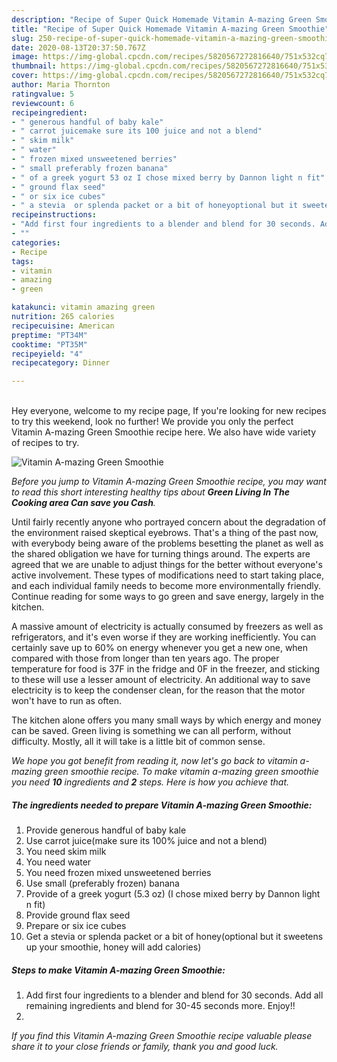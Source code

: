 ```yaml
---
description: "Recipe of Super Quick Homemade Vitamin A-mazing Green Smoothie"
title: "Recipe of Super Quick Homemade Vitamin A-mazing Green Smoothie"
slug: 250-recipe-of-super-quick-homemade-vitamin-a-mazing-green-smoothie
date: 2020-08-13T20:37:50.767Z
image: https://img-global.cpcdn.com/recipes/5820567272816640/751x532cq70/vitamin-a-mazing-green-smoothie-recipe-main-photo.jpg
thumbnail: https://img-global.cpcdn.com/recipes/5820567272816640/751x532cq70/vitamin-a-mazing-green-smoothie-recipe-main-photo.jpg
cover: https://img-global.cpcdn.com/recipes/5820567272816640/751x532cq70/vitamin-a-mazing-green-smoothie-recipe-main-photo.jpg
author: Maria Thornton
ratingvalue: 5
reviewcount: 6
recipeingredient:
- " generous handful of baby kale"
- " carrot juicemake sure its 100 juice and not a blend"
- " skim milk"
- " water"
- " frozen mixed unsweetened berries"
- " small preferably frozen banana"
- " of a greek yogurt 53 oz I chose mixed berry by Dannon light n fit"
- " ground flax seed"
- " or six ice cubes"
- " a stevia  or splenda packet or a bit of honeyoptional but it sweetens up your smoothie honey will add calories"
recipeinstructions:
- "Add first four ingredients to a blender and blend for 30 seconds. Add all remaining ingredients and blend for 30-45 seconds more. Enjoy!!"
- ""
categories:
- Recipe
tags:
- vitamin
- amazing
- green

katakunci: vitamin amazing green 
nutrition: 265 calories
recipecuisine: American
preptime: "PT34M"
cooktime: "PT35M"
recipeyield: "4"
recipecategory: Dinner

---
```

<br>
Hey everyone, welcome to my recipe page, If you're looking for new recipes to try this weekend, look no further! We provide you only the perfect Vitamin A-mazing Green Smoothie recipe here. We also have wide variety of recipes to try.
<br>


![Vitamin A-mazing Green Smoothie](https://img-global.cpcdn.com/recipes/5820567272816640/751x532cq70/vitamin-a-mazing-green-smoothie-recipe-main-photo.jpg)

<i>Before you jump to Vitamin A-mazing Green Smoothie recipe, you may want to read this short interesting healthy tips about 
<strong>Green Living In The Cooking area Can save you Cash</strong>.</i>
</br>

Until fairly recently anyone who portrayed concern about the degradation of the environment raised skeptical eyebrows. That's a thing of the past now, with everybody being aware of the problems besetting the planet as well as the shared obligation we have for turning things around. The experts are agreed that we are unable to adjust things for the better without everyone's active involvement. These types of modifications need to start taking place, and each individual family needs to become more environmentally friendly. Continue reading for some ways to go green and save energy, largely in the kitchen.

A massive amount of electricity is actually consumed by freezers as well as refrigerators, and it's even worse if they are working inefficiently. You can certainly save up to 60% on energy whenever you get a new one, when compared with those from longer than ten years ago. The proper temperature for food is 37F in the fridge and 0F in the freezer, and sticking to these will use a lesser amount of electricity. An additional way to save electricity is to keep the condenser clean, for the reason that the motor won't have to run as often.

The kitchen alone offers you many small ways by which energy and money can be saved. Green living is something we can all perform, without difficulty. Mostly, all it will take is a little bit of common sense.


<i>We hope you got benefit from reading it, now let's go back to vitamin a-mazing green smoothie recipe. To make vitamin a-mazing green smoothie you need <strong>10</strong> ingredients and <strong>2</strong> steps. Here is how you achieve that.
</i>

##### The ingredients needed to prepare Vitamin A-mazing Green Smoothie:

1. Provide  generous handful of baby kale
1. Use  carrot juice(make sure its 100% juice and not a blend)
1. You need  skim milk
1. You need  water
1. You need  frozen mixed unsweetened berries
1. Use  small (preferably frozen) banana
1. Provide  of a greek yogurt (5.3 oz) (I chose mixed berry by Dannon light n fit)
1. Provide  ground flax seed
1. Prepare  or six ice cubes
1. Get  a stevia  or splenda packet or a bit of honey(optional but it sweetens up your smoothie, honey will add calories)


##### Steps to make Vitamin A-mazing Green Smoothie:

1. Add first four ingredients to a blender and blend for 30 seconds. Add all remaining ingredients and blend for 30-45 seconds more. Enjoy!!
1. 


<i>If you find this Vitamin A-mazing Green Smoothie recipe valuable please share it to your close friends or family, thank you and good luck.</i>
